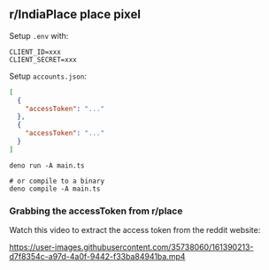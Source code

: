 ## r/IndiaPlace place pixel

Setup `.env` with:

```env
CLIENT_ID=xxx
CLIENT_SECRET=xxx
```

Setup `accounts.json`:

```json
[
  {
    "accessToken": "..."
  },
  {
    "accessToken": "..."
  }
]
```

```shell
deno run -A main.ts

# or compile to a binary
deno compile -A main.ts
```

### Grabbing the accessToken from r/place

Watch this video to extract the access token from the reddit website:

https://user-images.githubusercontent.com/35738060/161390213-d7f8354c-a97d-4a0f-9442-f33ba84941ba.mp4
